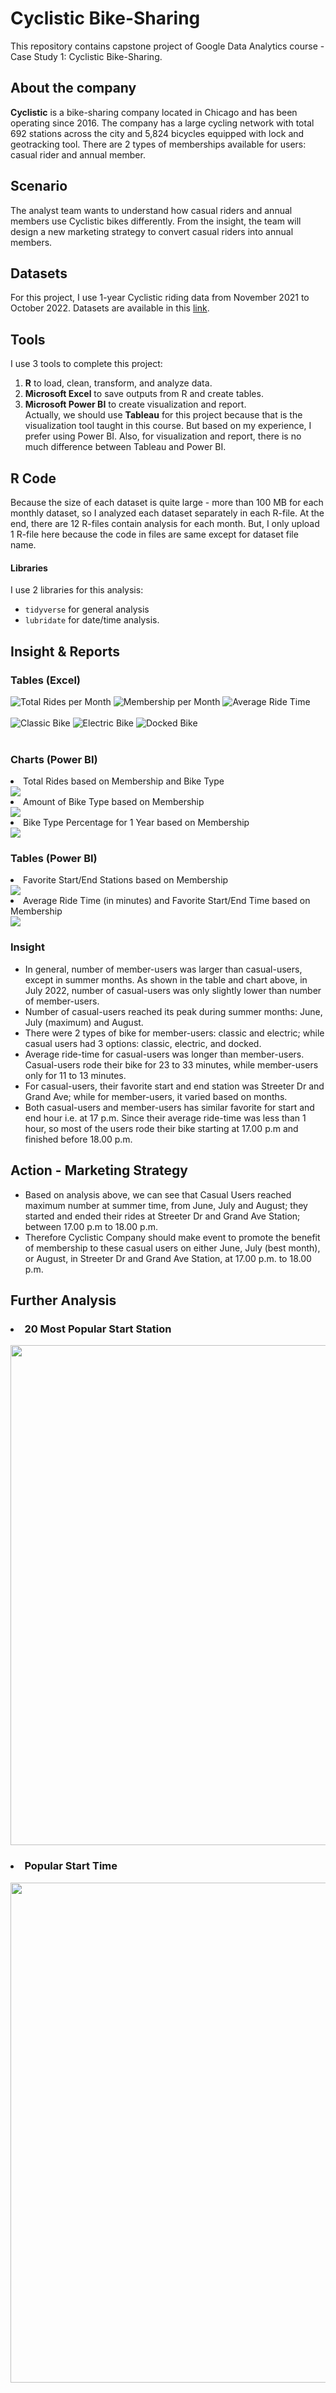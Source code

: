 # Cyclistic Bike-Sharing
This repository contains capstone project of Google Data Analytics course - Case Study 1: Cyclistic Bike-Sharing.

## About the company
**Cyclistic** is a bike-sharing company located in Chicago and has been operating since 2016. The company has a large cycling network with total 692 stations across the city and 5,824 bicycles equipped with lock and geotracking tool. There are 2 types of memberships available for users: casual rider and annual member.

## Scenario
The analyst team wants to understand how casual riders and annual members use Cyclistic bikes differently. From the insight, the team will design a new marketing strategy to convert casual riders into annual members.

## Datasets
For this project, I use 1-year Cyclistic riding data from November 2021 to October 2022. Datasets are available in this [link](https://divvy-tripdata.s3.amazonaws.com/index.html).

## Tools
I use 3 tools to complete this project:
1. **R** to load, clean, transform, and analyze data.
2. **Microsoft Excel** to save outputs from R and create tables.<br />
3. **Microsoft Power BI** to create visualization and report. <br />Actually, we should use **Tableau** for this project because that is the visualization tool taught in this course. But based on my experience, I prefer using Power BI. Also, for visualization and report, there is no much difference between Tableau and Power BI.

## R Code
Because the size of each dataset is quite large - more than 100 MB for each monthly dataset, so I analyzed each dataset separately in each R-file. At the end, there are 12 R-files contain analysis for each month. But, I only upload 1 R-file here because the code in files are same except for dataset file name.

#### Libraries
I use 2 libraries for this analysis:
* `tidyverse` for general analysis
* `lubridate` for date/time analysis.

## Insight & Reports
### Tables (Excel)
![Total Rides per Month](https://github.com/salmiah-ls/Cyclistic-Bike-Sharing/blob/main/images/table_total_rides.png)
![Membership per Month](https://github.com/salmiah-ls/Cyclistic-Bike-Sharing/blob/main/images/table_membership.png)
![Average Ride Time](https://github.com/salmiah-ls/Cyclistic-Bike-Sharing/blob/main/images/table_avg_ride_time2.png)
<br /><br />
![Classic Bike](https://github.com/salmiah-ls/Cyclistic-Bike-Sharing/blob/main/images/table_classic_bike.png)
![Electric Bike](https://github.com/salmiah-ls/Cyclistic-Bike-Sharing/blob/main/images/table_electric_bike.png)
![Docked Bike](https://github.com/salmiah-ls/Cyclistic-Bike-Sharing/blob/main/images/table_docked_bike.png)
<br /><br />

### Charts (Power BI)
<li>Total Rides based on Membership and Bike Type</li>
<img src="https://github.com/salmiah-ls/Cyclistic-Bike-Sharing/blob/main/images/chart_total_rides.png"></img>
<li>Amount of Bike Type based on Membership</li>
<img src="https://github.com/salmiah-ls/Cyclistic-Bike-Sharing/blob/main/images/bike_type.png"></img>
<li>Bike Type Percentage for 1 Year based on Membership</li>
<img src="https://github.com/salmiah-ls/Cyclistic-Bike-Sharing/blob/main/images/bike_type_percentage.png"></img>

### Tables (Power BI)
<li>Favorite Start/End Stations based on Membership</li>
<img src="https://github.com/salmiah-ls/Cyclistic-Bike-Sharing/blob/main/images/table2_start_end_stations.png"></img>
<li>Average Ride Time (in minutes) and Favorite Start/End Time based on Membership</li>
<img src="https://github.com/salmiah-ls/Cyclistic-Bike-Sharing/blob/main/images/table2_start_end_avg_time.png"></img>

### Insight
- In general, number of member-users was larger than casual-users, except in summer months. As shown in the table and chart above, in July 2022, number of casual-users was only slightly lower than number of member-users.
- Number of casual-users reached its peak during summer months: June, July (maximum) and August.
- There were 2 types of bike for member-users: classic and electric; while casual users had 3 options: classic, electric, and docked.
- Average ride-time for casual-users was longer than member-users. Casual-users rode their bike for 23 to 33 minutes, while member-users only for 11 to 13 minutes.
- For casual-users, their favorite start and end station was Streeter Dr and Grand Ave; while for member-users, it varied based on months.
- Both casual-users and member-users has similar favorite for start and end hour i.e. at 17 p.m. Since their average ride-time was less than 1 hour, so most of the users rode their bike starting at 17.00 p.m and finished before 18.00 p.m.

## Action - Marketing Strategy
- Based on analysis above, we can see that Casual Users reached maximum number at summer time, from June, July and August; they started and ended their rides at Streeter Dr and Grand Ave Station; between 17.00 p.m to 18.00 p.m.
- Therefore Cyclistic Company should make event to promote the benefit of membership to these casual users on either June, July (best month), or August, in Streeter Dr and Grand Ave Station, at 17.00 p.m. to 18.00 p.m.

## Further Analysis
### <li>20 Most Popular Start Station</li> 
<img src="https://github.com/salmiah-ls/Cyclistic-Bike-Sharing/blob/main/images/start_stations_top20.png" width="800"><br />
### <li>Popular Start Time</li>
<img src="https://github.com/salmiah-ls/Cyclistic-Bike-Sharing/blob/main/images/start_time_all.png" width="800"></img>
